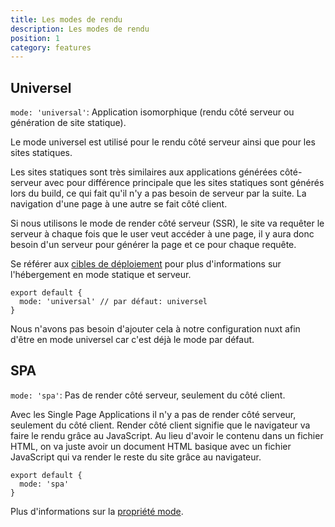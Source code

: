 ```yaml
---
title: Les modes de rendu
description: Les modes de rendu
position: 1
category: features
---
```


## Universel

`mode: 'universal'`: Application isomorphique (rendu côté serveur ou génération de site statique).

Le mode universel est utilisé pour le rendu côté serveur ainsi que pour les sites statiques.

Les sites statiques sont très similaires aux applications générées côté-serveur avec pour différence principale que les sites statiques sont générés lors du build, ce qui fait qu'il n'y a pas besoin de serveur par la suite. La navigation d'une page à une autre se fait côté client.

Si nous utilisons le mode de render côté serveur (SSR), le site va requêter le serveur à chaque fois que le user veut accéder à une page, il y aura donc besoin d'un serveur pour générer la page et ce pour chaque requête.

Se référer aux [cibles de déploiement](/guides/features/deployment-targets) pour plus d'informations sur l'hébergement en mode statique et serveur.

```js{}[nuxt.config.js]
export default {
  mode: 'universal' // par défaut: universel
}
```

<base-alert type="info">

Nous n'avons pas besoin d'ajouter cela à notre configuration nuxt afin d'être en mode universel car c'est déjà le mode par défaut.

</base-alert>

## SPA

`mode: 'spa'`: Pas de render côté serveur, seulement du côté client.

Avec les Single Page Applications il n'y a pas de render côté serveur, seulement du côté client. Render côté client signifie que le navigateur va faire le rendu grâce au JavaScript. Au lieu d'avoir le contenu dans un fichier HTML, on va juste avoir un document HTML basique avec un fichier JavaScript qui va render le reste du site grâce au navigateur.

```js{}[nuxt.config.js]
export default {
  mode: 'spa'
}
```

<base-alert type="next">

Plus d'informations sur la [propriété mode](/guides/configuration-glossary/configuration-mode).

</base-alert>
